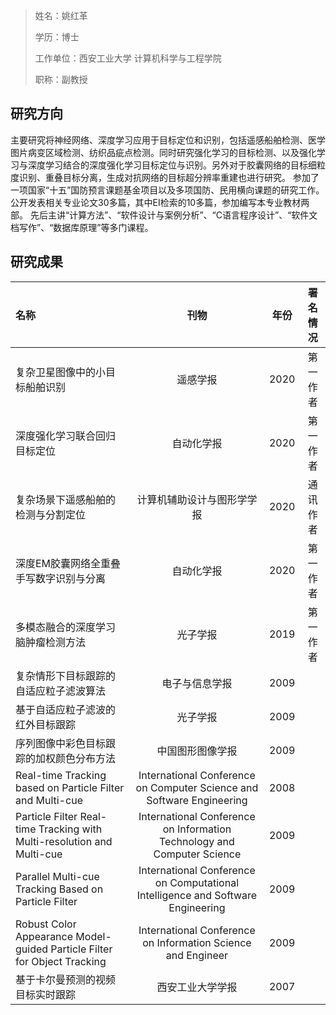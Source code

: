 > 姓名：姚红革
>
> 学历：博士
>
> 工作单位：西安工业大学 计算机科学与工程学院
>
> 职称：副教授

## 研究方向
主要研究将神经网络、深度学习应用于目标定位和识别，包括遥感船舶检测、医学图片病变区域检测、纺织品疵点检测。同时研究强化学习的目标检测、以及强化学习与深度学习结合的深度强化学习目标定位与识别。另外对于胶囊网络的目标细粒度识别、重叠目标分离，生成对抗网络的目标超分辨率重建也进行研究。
参加了一项国家“十五”国防预言课题基金项目以及多项国防、民用横向课题的研究工作。公开发表相关专业论文30多篇，其中EI检索的10多篇，参加编写本专业教材两部。
先后主讲“计算方法”、“软件设计与案例分析”、“C语言程序设计”、“软件文档写作”、“数据库原理”等多门课程。

## 研究成果
|名称|刊物|年份|署名情况|
|:---|:---:|:---:|:---:|
|复杂卫星图像中的小目标船舶识别|遥感学报|2020|第一作者|
|深度强化学习联合回归目标定位|自动化学报|2020|第一作者|
|复杂场景下遥感船舶的检测与分割定位|计算机辅助设计与图形学学报|2020|通讯作者|
|深度EM胶囊网络全重叠手写数字识别与分离|自动化学报|2020|第一作者|
|多模态融合的深度学习脑肿瘤检测方法|光子学报|2019|第一作者|
|复杂情形下目标跟踪的自适应粒子滤波算法|电子与信息学报|2009||
|基于自适应粒子滤波的红外目标跟踪|光子学报|2009||
|序列图像中彩色目标跟踪的加权颜色分布方法|中国图形图像学报|2009||
|Real-time Tracking based on Particle Filter and Multi-cue|International Conference on Computer Science and Software Engineering|2008||
|Particle Filter Real-time Tracking with Multi-resolution and Multi-cue|International Conference on Information Technology and Computer Science|2009||
|Parallel Multi-cue Tracking Based on Particle Filter|International Conference on Computational Intelligence and Software Engineering|2009||
|Robust Color Appearance Model-guided Particle Filter for Object Tracking|International Conference on Information Science and Engineer|2009||
|基于卡尔曼预测的视频目标实时跟踪|西安工业大学学报|2007||
